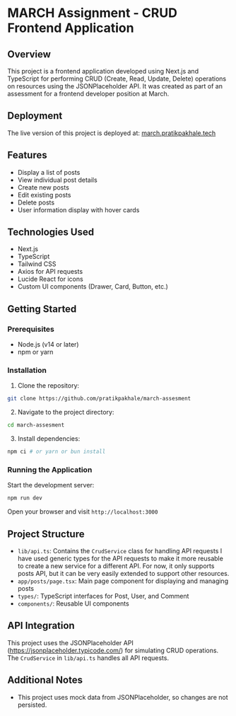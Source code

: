 # MARCH Assignment - CRUD Frontend Application

## Overview

This project is a frontend application developed using Next.js and TypeScript for performing CRUD (Create, Read, Update, Delete) operations on resources using the JSONPlaceholder API. It was created as part of an assessment for a frontend developer position at March.

## Deployment

The live version of this project is deployed at: [march.pratikpakhale.tech](march.pratikpakhale.tech)

## Features

- Display a list of posts
- View individual post details
- Create new posts
- Edit existing posts
- Delete posts
- User information display with hover cards

## Technologies Used

- Next.js
- TypeScript
- Tailwind CSS
- Axios for API requests
- Lucide React for icons
- Custom UI components (Drawer, Card, Button, etc.)

## Getting Started

### Prerequisites

- Node.js (v14 or later)
- npm or yarn

### Installation

1. Clone the repository:

```bash
git clone https://github.com/pratikpakhale/march-assesment
```

2. Navigate to the project directory:

```bash
cd march-assesment
```

3. Install dependencies:

```bash
npm ci # or yarn or bun install
```

### Running the Application

Start the development server:

```bash
npm run dev
```

Open your browser and visit `http://localhost:3000`

## Project Structure

- `lib/api.ts`: Contains the `CrudService` class for handling API requests
  I have used generic types for the API requests to make it more reusable to create a new service for a different API. For now, it only supports posts API, but it can be very easily extended to support other resources.
- `app/posts/page.tsx`: Main page component for displaying and managing posts
- `types/`: TypeScript interfaces for Post, User, and Comment
- `components/`: Reusable UI components

## API Integration

This project uses the JSONPlaceholder API (https://jsonplaceholder.typicode.com/) for simulating CRUD operations. The `CrudService` in `lib/api.ts` handles all API requests.

## Additional Notes

- This project uses mock data from JSONPlaceholder, so changes are not persisted.
